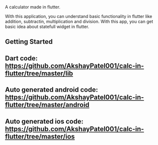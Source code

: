 A calculator made in flutter.


With this application, you can understand basic functionality in flutter like addition, subtractin, multiplication and division.
With this app, you can get basic idea about statefull widget in flutter.

## Getting Started

## Dart code:  https://github.com/AkshayPatel001/calc-in-flutter/tree/master/lib

## Auto generated android code: https://github.com/AkshayPatel001/calc-in-flutter/tree/master/android
 
## Auto generated ios code: https://github.com/AkshayPatel001/calc-in-flutter/tree/master/ios
